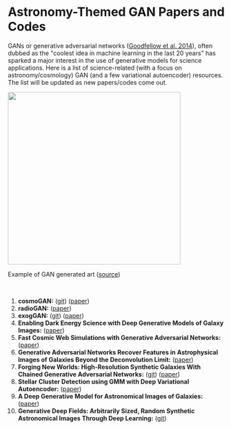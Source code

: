 # Astronomy-Themed GAN Papers and Codes

GANs or generative adversarial networks ([Goodfellow et al. 2014](https://arxiv.org/pdf/1406.2661.pdf)), often dubbed as the "coolest idea in machine learning in the last 20 years" has sparked a major interest in the use of generative models for science applications. Here is a list of science-related (with a focus on astronomy/cosmology) GAN (and a few variational autoencoder) resources. The list will be updated as new papers/codes come out. 

<img src="https://img.theculturetrip.com/1440x/smart/wp-content/uploads/2018/08/madame-de-belamy.jpg" width="400" height="400" />

Example of GAN generated art ([source](https://theculturetrip.com/north-america/usa/new-york/articles/first-auction-of-ai-generated-art-to-take-place-in-new-york))   

&nbsp;

1. **cosmoGAN:** ([git](https://github.com/MustafaMustafa/cosmoGAN)) ([paper](https://arxiv.org/pdf/1706.02390.pdf)) 
2. **radioGAN:** ([paper](https://arxiv.org/pdf/1906.03874.pdf))
3. **exogGAN:** ([git](https://github.com/ucl-exoplanets/ExoGAN_public)) ([paper](https://arxiv.org/abs/1806.02906))
4. **Enabling Dark Energy Science with Deep Generative Models of Galaxy Images:** ([paper](https://arxiv.org/abs/1609.05796))
5. **Fast Cosmic Web Simulations with Generative Adversarial Networks:** ([paper](https://arxiv.org/pdf/1801.09070.pdf))
6. **Generative Adversarial Networks Recover Features in Astrophysical Images of Galaxies Beyond the Deconvolution Limit:** ([paper](https://arxiv.org/pdf/1702.00403.pdf))
7. **Forging New Worlds: High-Resolution Synthetic Galaxies With Chained Generative Adversarial Networks:** ([git](https://github.com/levifussell/forging_new_worlds)) ([paper](https://arxiv.org/abs/1811.03081))
8. **Stellar Cluster Detection using GMM with Deep Variational Autoencoder:** ([paper](https://arxiv.org/pdf/1809.01434.pdf))
9. **A Deep Generative Model for Astronomical Images of Galaxies:** ([paper](https://www.researchgate.net/publication/310767074_A_deep_generative_model_for_astronomical_images_of_galaxies))
10. **Generative Deep Fields: Arbitrarily Sized, Random Synthetic Astronomical Images Through Deep Learning:** ([git](https://github.com/Smith42/XDF-GAN))

